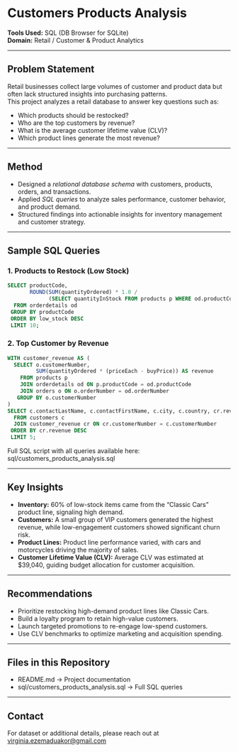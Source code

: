 # Customers Products Analysis  

**Tools Used:** SQL (DB Browser for SQLite)  
**Domain:** Retail / Customer & Product Analytics  

---

## Problem Statement  
Retail businesses collect large volumes of customer and product data but often lack structured insights into purchasing patterns.  
This project analyzes a retail database to answer key questions such as:  
- Which products should be restocked?  
- Who are the top customers by revenue?  
- What is the average customer lifetime value (CLV)?  
- Which product lines generate the most revenue?  

---

## Method  
- Designed a *relational database schema* with customers, products, orders, and transactions.  
- Applied *SQL queries* to analyze sales performance, customer behavior, and product demand.  
- Structured findings into actionable insights for inventory management and customer strategy.  

---

## Sample SQL Queries  

### 1. Products to Restock (Low Stock)  
```sql
SELECT productCode,
       ROUND(SUM(quantityOrdered) * 1.0 /
             (SELECT quantityInStock FROM products p WHERE od.productCode = p.productCode), 2) AS low_stock
  FROM orderdetails od
 GROUP BY productCode
 ORDER BY low_stock DESC
 LIMIT 10;

```

### 2. Top Customer by Revenue
```sql
WITH customer_revenue AS (
  SELECT o.customerNumber,
         SUM(quantityOrdered * (priceEach - buyPrice)) AS revenue
    FROM products p
    JOIN orderdetails od ON p.productCode = od.productCode
    JOIN orders o ON o.orderNumber = od.orderNumber
   GROUP BY o.customerNumber
)
SELECT c.contactLastName, c.contactFirstName, c.city, c.country, cr.revenue
  FROM customers c
  JOIN customer_revenue cr ON cr.customerNumber = c.customerNumber
 ORDER BY cr.revenue DESC
 LIMIT 5;

```
Full SQL script with all queries available here:
sql/customers_products_analysis.sql

---

## Key Insights

- **Inventory:** 60% of low-stock items came from the “Classic Cars” product line, signaling high demand.
- **Customers:** A small group of VIP customers generated the highest revenue, while low-engagement customers showed significant churn risk.
- **Product Lines:** Product line performance varied, with cars and motorcycles driving the majority of sales.
- **Customer Lifetime Value (CLV):** Average CLV was estimated at $39,040, guiding budget allocation for customer acquisition.

---

## Recommendations

- Prioritize restocking high-demand product lines like Classic Cars.
- Build a loyalty program to retain high-value customers.
- Launch targeted promotions to re-engage low-spend customers.
- Use CLV benchmarks to optimize marketing and acquisition spending.

---

## Files in this Repository

- README.md → Project documentation
- sql/customers_products_analysis.sql → Full SQL queries

---

## Contact

For dataset or additional details, please reach out at virginia.ezemaduakor@gmail.com

